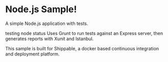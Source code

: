 Node.js Sample!
=================

A simple Node.js application with tests.

testing node status
Uses Grunt to run tests against an Express server, then generates reports with Xunit and Istanbul.

This sample is built for Shippable, a docker based continuous integration and deployment platform.
